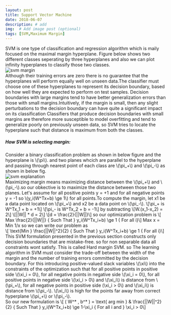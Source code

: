 ```yaml
---
layout: post
title: Support Vector Machine
date: 2018-06-07
description: # add
img:  # Add image post (optional)
tags: [SVM,Maximum Margin]
---
```

SVM is one type of classification and regression algorithm  which is maily focused on the maximal margin hyperplane. Figure below shows two different classes seperating by three hyperplanes and also we can plot infinity hyperplanes to classify those two classes.  
![svm margin]({{site.baseurl}}/assets/img/svm.jpg)  
Although their training errors are zero there is no guarantee that the hyperplanes will perform equally well on unseen data.The classifier must choose one of these hyperplanes to represent its decision boundary, based on how well they are expected to perform on test samples.
Decision boundaries with large margins tend to have better generalization
errors than those with small margins.Intuitively, if the margin is small, then any slight perturbations to the decision boundary can have quite a significant impact on its classification Classifiers that produce decision boundaries with small margins are therefore more susceptible to model overfitting and tend to generalize poorly on previously unseen data, so SVM tries to locate the hyperplane such that distance is maximum from both the classes.  
##### How SVM is selecting margin: 
Consider a binary classification problem as shown in below figure and the hyperplane is \\(\pi\\). and two planes whcich are parallel to the hyperplane and passing through nearest point of each class are  \\(\pi_+\\) and  \\(\pi_-\\) as shown in below fig.  
![svm explanation]({{site.baseurl}}/assets/img/max_margin.jpg)  
Maximizing margin means maximizing distance between the \\(\pi_+\\) and  \\(\pi_-\\).so  our obkective is to maximize the distance between those two planes. Let's assume for all positive points y = +1 and for all negative points y = -1 so \\(y_i(W^Tx+b) \ge 1\\) for all points.To compute the margin, let x1 be a data point located on \\(\pi_+\\) and x2 be a data point on \\(\pi_-\\).
\\[\pi_+ is W^Tx_1 + b = +1\\]
\\[\pi_- is W^Tx_2 + b = -1\\]
by subtracting
\\[W.(x_1-x_2) = 2\\]
\\[||W|| * d = 2\\]
\\[d = \frac{2}{||W||}\\]
so our optimization problem is
\\[ Max \frac{2}{||W||} { Such That } y_i(W^Tx_i+b) \ge 1 { For all i}\\]
Max x = Min 1/x so we can write our problem as  
\\[ \text{Min } \frac{||W||^2}{2} { Such That } y_i(W^Tx_i+b) \ge 1 { For all i}\\]
This SVM formulation presented in the previous section constructs only decision boundaries that are mistake-free. so for non separable data all constraints wont satisfy. This is called Hard margin SVM. so The learning algorithm in SVM must consider the trade-off between
the width of the margin and the number of training errors committed by the decision boundary. For this introducing positive-valued slack variables \\(\xi\\) into the constraints of the optimization such that for all positive points in positive side \\(\xi_i = 0\\), for all negative points in negative side \\(\xi_i = 0\\), for all positive points in negative side \\(\xi_i > 0\\) and \\(\xi_i\\) is distance from \\(\pi_+\\), for all negative points in positive side \(\xi_i > 0\\) and \\(\xi_i\\) is distance from \\(\pi_-\\). \\(\xi_i\\) is high for the points far away from correct hyperplane  \\(\pi_+\\) or \\(\pi_-\\).  
So our new formulation is 
\\[ ( W^* , b^* ) = \text{ arg min } & \frac{||W||^2}{2} { Such That } y_i(W^Tx_i+b) \ge 1-\xi_i { For all i and } \xi_i > 0\\]
